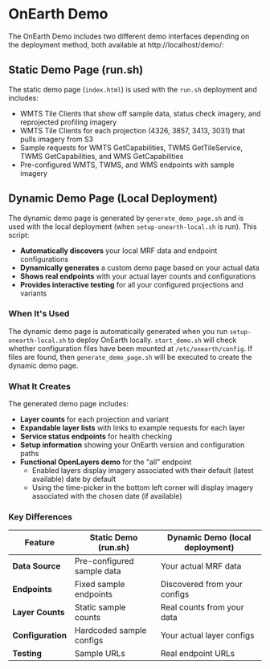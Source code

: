 # OnEarth Demo

The OnEarth Demo includes two different demo interfaces depending on the deployment method, both available at http://localhost/demo/:

## Static Demo Page (run.sh)

The static demo page (`index.html`) is used with the `run.sh` deployment and includes:

- WMTS Tile Clients that show off sample data, status check imagery, and reprojected profiling imagery
- WMTS Tile Clients for each projection (4326, 3857, 3413, 3031) that pulls imagery from S3
- Sample requests for WMTS GetCapabilities, TWMS GetTileService, TWMS GetCapabilities, and WMS GetCapabilities
- Pre-configured WMTS, TWMS, and WMS endpoints with sample imagery

## Dynamic Demo Page (Local Deployment)

The dynamic demo page is generated by `generate_demo_page.sh` and is used with the local deployment (when `setup-onearth-local.sh` is run). This script:

- **Automatically discovers** your local MRF data and endpoint configurations
- **Dynamically generates** a custom demo page based on your actual data
- **Shows real endpoints** with your actual layer counts and configurations
- **Provides interactive testing** for all your configured projections and variants

### When It's Used

The dynamic demo page is automatically generated when you run `setup-onearth-local.sh` to deploy OnEarth locally. `start_demo.sh` will check whether configuration files have been mounted at `/etc/onearth/config`. If files are found, then `generate_demo_page.sh` will be executed to create the dynamic demo page.

### What It Creates

The generated demo page includes:
- **Layer counts** for each projection and variant
- **Expandable layer lists** with links to example requests for each layer
- **Service status endpoints** for health checking
- **Setup information** showing your OnEarth version and configuration paths
- **Functional OpenLayers demo** for the "all" endpoint
  - Enabled layers display imagery associated with their default (latest available) date by default
  - Using the time-picker in the bottom left corner will display imagery associated with the chosen date (if available)

### Key Differences

| Feature | Static Demo (run.sh) | Dynamic Demo (local deployment) |
|---------|---------------------|--------------------------------|
| **Data Source** | Pre-configured sample data | Your actual MRF data |
| **Endpoints** | Fixed sample endpoints | Discovered from your configs |
| **Layer Counts** | Static sample counts | Real counts from your data |
| **Configuration** | Hardcoded sample configs | Your actual layer configs |
| **Testing** | Sample URLs | Real endpoint URLs |
